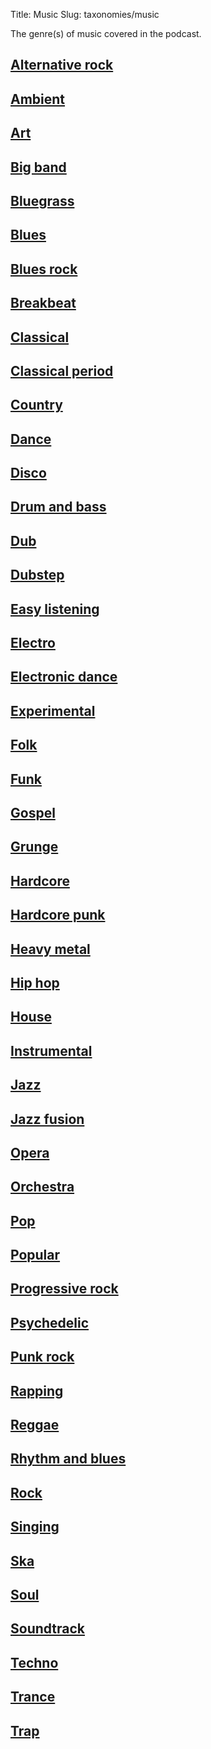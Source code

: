 Title: Music
Slug: taxonomies/music

The genre(s) of music covered in the podcast.

## [Alternative rock](#alternative-rock)
## [Ambient](#ambient)
## [Art](#art)
## [Big band](#big-band)
## [Bluegrass](#bluegrass)
## [Blues](#blues)
## [Blues rock](#blues-rock)
## [Breakbeat](#breakbeat)
## [Classical](#classical)
## [Classical period](#classical-period)
## [Country](#country)
## [Dance](#dance)
## [Disco](#disco)
## [Drum and bass](#drum-and-bass)
## [Dub](#dub)
## [Dubstep](#dubstep)
## [Easy listening](#easy-listening)
## [Electro](#electro)
## [Electronic dance](#electronic-dance)
## [Experimental](#experimental)
## [Folk](#folk)
## [Funk](#funk)
## [Gospel](#gospel)
## [Grunge](#grunge)
## [Hardcore](#hardcore)
## [Hardcore punk](#hardcore-punk)
## [Heavy metal](#heavy-metal)
## [Hip hop](#hip-hop)
## [House](#house)
## [Instrumental](#instrumental)
## [Jazz](#jazz)
## [Jazz fusion](#jazz-fusion)
## [Opera](#opera)
## [Orchestra](#orchestra)
## [Pop](#pop)
## [Popular](#popular)
## [Progressive rock](#progressive-rock)
## [Psychedelic](#psychedelic)
## [Punk rock](#punk-rock)
## [Rapping](#rapping)
## [Reggae](#reggae)
## [Rhythm and blues](#rhythm-and-blues)
## [Rock](#rock)
## [Singing](#singing)
## [Ska](#ska)
## [Soul](#soul)
## [Soundtrack](#soundtrack)
## [Techno](#techno)
## [Trance](#trance)
## [Trap](#trap)
